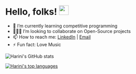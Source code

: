 <!-- ### Hi there 👋 -->
# Hello, folks! <img src="https://raw.githubusercontent.com/MartinHeinz/MartinHeinz/master/wave.gif" width="30px">


<!--
**Harini1023/Harini1023** is a ✨ _special_ ✨ repository because its `README.md` (this file) appears on your GitHub profile.

Here are some ideas to get you started: -->

<!-- - 🔭 I’m currently working on ... -->
- 🌱 I’m currently learning competitive programming
- 👩🏻‍💻 I’m looking to collaborate on Open-Source projects
- 📫 How to reach me: [LinkedIn](https://www.linkedin.com/in/harini-tatipamula-14a3a8213/) | [Email](harinisai1112@gmail.com)
- ⚡ Fun fact: Love Music



![Harini's GitHub stats](https://github-readme-stats.vercel.app/api?username=Harini1023&theme=dark&show_icons=true&hide=contribs,prs)

[![Harini's top languages](https://github-readme-stats.vercel.app/api/top-langs/?username=Harini1023&theme=dark)](https://github.com/Harini1023/github-readme-stats)



